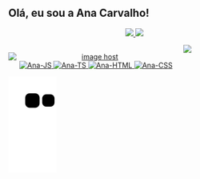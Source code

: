 ## Olá, eu sou a Ana Carvalho! 
 <div align="center">
   <a href="https://github.com/andpanic">
   <img height="150em" src="https://github-readme-stats.vercel.app/api?username=andpanic&show_icons=true&theme=tokyonight&include_all_commits=true&count_private=true"/>
   <img height="150em" src="https://github-readme-stats.vercel.app/api/top-langs/?username=andpanic&layout=compact&langs_count=7&theme=tokyonight"/>
 </div>
      
   <div style="display:flex; " align="center">
   
   ##
   <div style="display:flex; " align="center">
   <img src="ana2.png" alt="image host" width="350"/> 
    </div>
     
   <img  alt="Ana-JS" height="40" width="30" src="https://cdn.jsdelivr.net/gh/devicons/devicon/icons/javascript/javascript-original.svg" />
   
   
  <img  alt="Ana-TS" height="40" width="30" src="https://cdn.jsdelivr.net/gh/devicons/devicon/icons/typescript/typescript-original.svg" />
           
 
   <img alt="Ana-HTML" height="40" width="40" src="https://cdn.jsdelivr.net/gh/devicons/devicon/icons/html5/html5-original-wordmark.svg" />
           
   <img alt="Ana-CSS" height="40" width="40" src="https://cdn.jsdelivr.net/gh/devicons/devicon/icons/css3/css3-original-wordmark.svg" />
   

<a href="https://www.linkedin.com/in/andpanic/" target="_blank"><img src="https://img.shields.io/badge/-LinkedIn-%230077B5?style=for-the-badge&logo=linkedin&logoColor=white" target="_blank"></a> 
  
</div>



  ![Snake animation](https://github.com/rafaballerini/rafaballerini/blob/output/github-contribution-grid-snake.svg)
